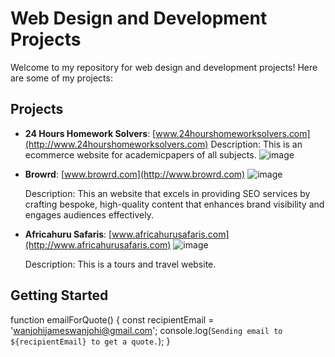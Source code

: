 # Web Design and Development Projects

Welcome to my repository for web design and development projects! Here are some of my projects:

## Projects

- **24 Hours Homework Solvers**: [www.24hourshomeworksolvers.com](http://www.24hourshomeworksolvers.com)
  Description: This is an ecommerce website for academicpapers of all subjects.
 ![image](https://github.com/Zanzz254/WEB-DESIGN-AND-DEVELOPMENT/assets/174908885/ff045f43-716f-4778-bee0-ea91a7f5784f)


- **Browrd**: [www.browrd.com](http://www.browrd.com)
![image](https://github.com/Zanzz254/WEB-DESIGN-AND-DEVELOPMENT/assets/174908885/ade28199-1ee8-4844-8ade-a20e14d503b5)

  Description: This an website that excels in providing SEO services by crafting bespoke, high-quality content that enhances brand visibility and engages audiences effectively.
- **Africahuru Safaris**: [www.africahurusafaris.com](http://www.africahurusafaris.com)
  ![image](https://github.com/Zanzz254/WEB-DESIGN-AND-DEVELOPMENT/assets/174908885/14b1dc50-5417-4970-8b20-d9c148608fc9)

  
   Description: This is a tours and travel website.

## Getting Started
function emailForQuote() {
    const recipientEmail = 'wanjohijameswanjohi@gmail.com';
    console.log(`Sending email to ${recipientEmail} to get a quote.`);
}


